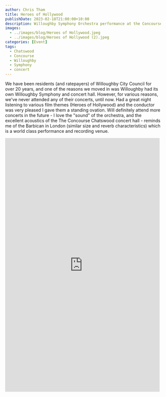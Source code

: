 ```yaml
---
author: Chris Tham
title: Heroes of Hollywood
publishDate: 2023-02-18T21:00:00+10:00
description: Willoughby Symphony Orchestra performance at the Concourse Chatswood concert hall
images:
  - ../images/blog/Heroes of Hollywood.jpeg
  - ../images/blog/Heroes of Hollywood (2).jpeg
categories: [Event]
tags:
  - Chatswood
  - Concourse
  - Willoughby
  - Symphony
  - concert
---
```


We have been residents (and ratepayers) of Willoughby City Council for over 20 years, and one of the reasons we moved in was Willoughby had its own Willoughby Symphony and concert hall. However, for various reasons, we've never attended any of their concerts, until now. Had a great night listening to various film themes (Heroes of Hollywood) and the conductor was very pleased I gave them a standing ovation. Will definitely attend more concerts in the future - I love the "sound" of the orchestra, and the excellent acoustics of the The Concourse Chatswood concert hall - reminds me of the Barbican in London (similar size and reverb characteristics) which is a world class performance and recording venue.

<iframe src="https://www.facebook.com/plugins/post.php?href=https%3A%2F%2Fwww.facebook.com%2Fchris1.tham%2Fposts%2Fpfbid02ZsN8oDAxc1r5s6chntqMoTb9TcnstnvVge1yJrQE9uwMihtF7gJTFXkYQetEGhWol&show_text=true&width=500" width="500" height="819" style="border:none;overflow:hidden" scrolling="no" frameborder="0" allowfullscreen="true" allow="autoplay; clipboard-write; encrypted-media; picture-in-picture; web-share"></iframe>
